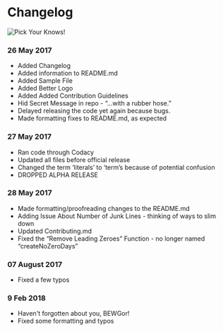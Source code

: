 # Changelog

![Pick Your Knows!](https://raw.githubusercontent.com/berzerk0/BEWGor/master/bewgor_nose.png)

### 26 May 2017
* Added Changelog
* Added information to README.md
* Added Sample File
* Added Better Logo
* Added Added Contribution Guidelines
* Hid Secret Message in repo - “…with a rubber hose.”
* Delayed releasing the code yet again because bugs.
* Made formatting fixes to README.md, as expected


### 27 May 2017
* Ran code through Codacy
* Updated all files before official release
* Changed the term ‘literals’ to ‘term’s because of potential confusion
* DROPPED ALPHA RELEASE


### 28 May 2017
* Made formatting/proofreading changes to the README.md
* Adding Issue About Number of Junk Lines - thinking of ways to slim down
* Updated Contributing.md
* Fixed the “Remove Leading Zeroes” Function - no longer named “createNoZeroDays”

### 07 August 2017
* Fixed a few typos

### 9 Feb 2018
* Haven't forgotten about you, BEWGor!
* Fixed some formatting and typos
